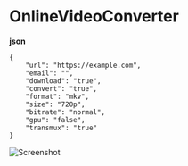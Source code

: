 # OnlineVideoConverter

**json**
```
{
	"url": "https://example.com",
	"email": "",
	"download": "true",
	"convert": "true",
	"format": "mkv",
	"size": "720p",
	"bitrate": "normal",
	"gpu": "false",
	"transmux": "true"
}
```

![Screenshot](https://raw.githubusercontent.com/abideev/OnlineVideoConverter/main/architecture.PNG)

